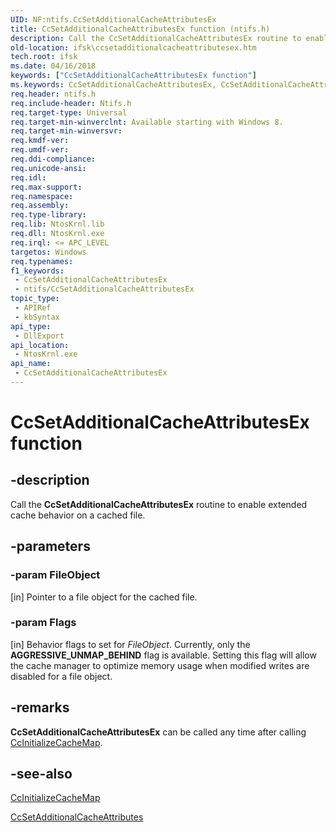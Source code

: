 ```yaml
---
UID: NF:ntifs.CcSetAdditionalCacheAttributesEx
title: CcSetAdditionalCacheAttributesEx function (ntifs.h)
description: Call the CcSetAdditionalCacheAttributesEx routine to enable extended cache behavior on a cached file.
old-location: ifsk\ccsetadditionalcacheattributesex.htm
tech.root: ifsk
ms.date: 04/16/2018
keywords: ["CcSetAdditionalCacheAttributesEx function"]
ms.keywords: CcSetAdditionalCacheAttributesEx, CcSetAdditionalCacheAttributesEx routine [Installable File System Drivers], ifsk.ccsetadditionalcacheattributesex, ntifs/CcSetAdditionalCacheAttributesEx
req.header: ntifs.h
req.include-header: Ntifs.h
req.target-type: Universal
req.target-min-winverclnt: Available starting with Windows 8.
req.target-min-winversvr: 
req.kmdf-ver: 
req.umdf-ver: 
req.ddi-compliance: 
req.unicode-ansi: 
req.idl: 
req.max-support: 
req.namespace: 
req.assembly: 
req.type-library: 
req.lib: NtosKrnl.lib
req.dll: NtosKrnl.exe
req.irql: <= APC_LEVEL
targetos: Windows
req.typenames: 
f1_keywords:
 - CcSetAdditionalCacheAttributesEx
 - ntifs/CcSetAdditionalCacheAttributesEx
topic_type:
 - APIRef
 - kbSyntax
api_type:
 - DllExport
api_location:
 - NtosKrnl.exe
api_name:
 - CcSetAdditionalCacheAttributesEx
---
```


# CcSetAdditionalCacheAttributesEx function


## -description

Call the <b>CcSetAdditionalCacheAttributesEx</b> routine to enable extended cache behavior on a cached file.

## -parameters

### -param FileObject 

[in]
Pointer to a file object for the cached file.

### -param Flags 

[in]
Behavior flags to set for <i>FileObject</i>. Currently, only the  <b>AGGRESSIVE_UNMAP_BEHIND</b> flag is available. Setting this flag will allow the cache manager to optimize memory usage when modified writes are disabled for a file object.

## -remarks

<b>CcSetAdditionalCacheAttributesEx</b> can be called any time after calling <a href="/windows-hardware/drivers/ddi/ntifs/nf-ntifs-ccinitializecachemap">CcInitializeCacheMap</a>.

## -see-also

<a href="/windows-hardware/drivers/ddi/ntifs/nf-ntifs-ccinitializecachemap">CcInitializeCacheMap</a>



<a href="/windows-hardware/drivers/ddi/ntifs/nf-ntifs-ccsetadditionalcacheattributes">CcSetAdditionalCacheAttributes</a>
